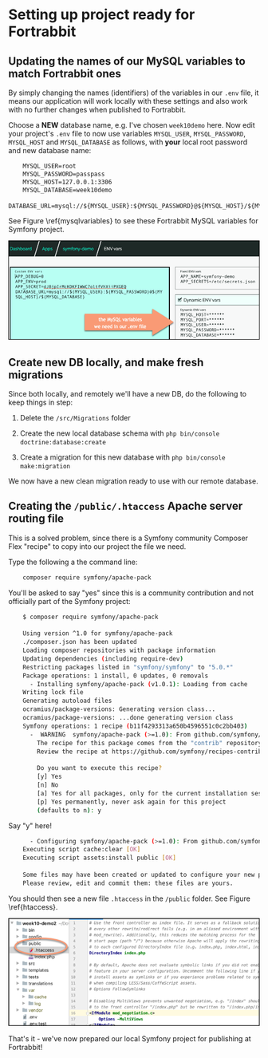 
# Setting up project ready for Fortrabbit


## Updating the names of our MySQL variables to match Fortrabbit ones

By simply changing the names (identifiers) of the variables in our `.env` file, it means our application will work locally with these settings and also work with no further changes when published to Fortrabbit. 


Choose a **NEW** database name, e.g. I've chosen `week10demo` here. Now edit your project's `.env` file to now use variables `MYSQL_USER`, `MYSQL_PASSWORD`, `MYSQL_HOST` and `MYSQL_DATABASE` as follows, with **your** local root password and new database name:

```dotenv
    MYSQL_USER=root
    MYSQL_PASSWORD=passpass
    MYSQL_HOST=127.0.0.1:3306
    MYSQL_DATABASE=week10demo
    DATABASE_URL=mysql://${MYSQL_USER}:${MYSQL_PASSWORD}@${MYSQL_HOST}/${MYSQL_DATABASE}
```

See Figure \ref{mysqlvariables} to see these Fortrabbit MySQL variables for Symfony project.

![The Fortrabbit MySQL environment variables.\label{mysqlvariables}](./03_figures/part11/7_mysql_variables.png)


## Create new DB locally, and make fresh migrations 

Since both locally, and remotely we'll have a new DB, do the following to keep things in step:

1. Delete the `/src/Migrations` folder

1. Create the new local database schema with `php bin/console doctrine:database:create`

1. Create a migration for this new database with `php bin/console make:migration`

We now have a new clean migration ready to use with our remote database.

## Creating the `/public/.htaccess` Apache server routing file

This is a solved problem, since there is a Symfony community Composer Flex "recipe" to copy into our project the file we need.

Type the following a the command line:

```bash
    composer require symfony/apache-pack
```

You'll be asked to say "yes" since this is a community contribution and not officially part of the Symfony project:

```bash
    $ composer require symfony/apache-pack

    Using version ^1.0 for symfony/apache-pack
    ./composer.json has been updated
    Loading composer repositories with package information
    Updating dependencies (including require-dev)
    Restricting packages listed in "symfony/symfony" to "5.0.*"
    Package operations: 1 install, 0 updates, 0 removals
      - Installing symfony/apache-pack (v1.0.1): Loading from cache
    Writing lock file
    Generating autoload files
    ocramius/package-versions: Generating version class...
    ocramius/package-versions: ...done generating version class
    Symfony operations: 1 recipe (b11f4293313a650b4596551c0c2bb403)
      -  WARNING  symfony/apache-pack (>=1.0): From github.com/symfony/recipes-contrib:master
        The recipe for this package comes from the "contrib" repository, which is open to community contributions.
        Review the recipe at https://github.com/symfony/recipes-contrib/tree/master/symfony/apache-pack/1.0
    
        Do you want to execute this recipe?
        [y] Yes
        [n] No
        [a] Yes for all packages, only for the current installation session
        [p] Yes permanently, never ask again for this project
        (defaults to n): y
```

Say "y" here!

```bash
      - Configuring symfony/apache-pack (>=1.0): From github.com/symfony/recipes-contrib:master
    Executing script cache:clear [OK]
    Executing script assets:install public [OK]
    
    Some files may have been created or updated to configure your new packages.
    Please review, edit and commit them: these files are yours.
```

You should then see a new file `.htaccess` in the `/public` folder. See Figure \ref{htaccess}.

![Screenshot of recipe-creatred `/public/.htaccess` file.\label{htaccess}](./03_figures/part11/11_htaccess.png)


That's it - we've now prepared our local Symfony project for publishing at Fortrabbit!
